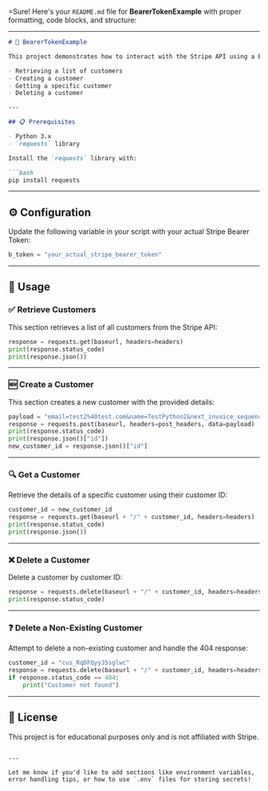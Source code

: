 =Sure! Here's your `README.md` file for **BearerTokenExample** with proper formatting, code blocks, and structure:

---

```markdown
# 🔐 BearerTokenExample

This project demonstrates how to interact with the Stripe API using a Bearer Token for authentication in Python. It includes operations such as:

- Retrieving a list of customers
- Creating a customer
- Getting a specific customer
- Deleting a customer

---

## 📋 Prerequisites

- Python 3.x
- `requests` library

Install the `requests` library with:

```bash
pip install requests
```

---

## ⚙️ Configuration

Update the following variable in your script with your actual Stripe Bearer Token:

```python
b_token = "your_actual_stripe_bearer_token"
```

---

## 🚀 Usage

### ✅ Retrieve Customers

This section retrieves a list of all customers from the Stripe API:

```python
response = requests.get(baseurl, headers=headers)
print(response.status_code)
print(response.json())
```

---

### 🆕 Create a Customer

This section creates a new customer with the provided details:

```python
payload = "email=test2%40test.com&name=TestPython2&next_invoice_sequence=3"
response = requests.post(baseurl, headers=post_headers, data=payload)
print(response.status_code)
print(response.json()["id"])
new_customer_id = response.json()["id"]
```

---

### 🔍 Get a Customer

Retrieve the details of a specific customer using their customer ID:

```python
customer_id = new_customer_id
response = requests.get(baseurl + "/" + customer_id, headers=headers)
print(response.status_code)
print(response.json())
```

---

### ❌ Delete a Customer

Delete a customer by customer ID:

```python
response = requests.delete(baseurl + "/" + customer_id, headers=headers)
print(response.status_code)
```

---

### ❓ Delete a Non-Existing Customer

Attempt to delete a non-existing customer and handle the 404 response:

```python
customer_id = "cus_RqDFQyyJ5sglwc"
response = requests.delete(baseurl + "/" + customer_id, headers=headers)
if response.status_code == 404:
    print("Customer not found")
```

---

## 📄 License

This project is for educational purposes only and is not affiliated with Stripe.
```

---

Let me know if you'd like to add sections like environment variables, error handling tips, or how to use `.env` files for storing secrets!
